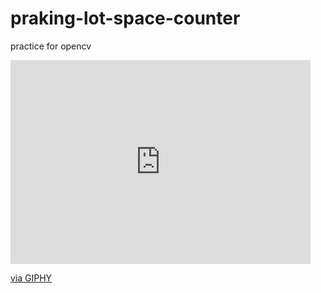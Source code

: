 # praking-lot-space-counter
practice for opencv
<iframe src="https://giphy.com/embed/qx7CA1lbT7UwNXcwad" width="480" height="326" frameBorder="0" class="giphy-embed" allowFullScreen></iframe><p><a href="https://giphy.com/gifs/qx7CA1lbT7UwNXcwad">via GIPHY</a></p>
